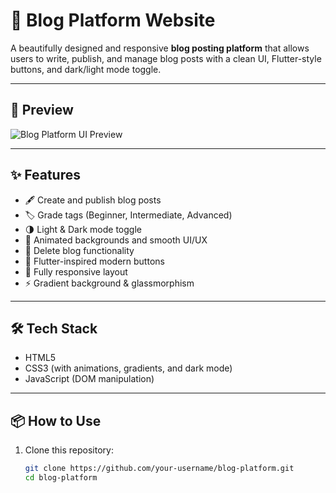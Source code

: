 # 📝 Blog Platform Website

A beautifully designed and responsive **blog posting platform** that allows users to write, publish, and manage blog posts with a clean UI, Flutter-style buttons, and dark/light mode toggle.

---

## 🚀 Preview

![Blog Platform UI Preview](screenshot.png) <!-- Add your image or GitHub Pages link here -->

---

## ✨ Features

- 🖋️ Create and publish blog posts
- 🏷️ Grade tags (Beginner, Intermediate, Advanced)
- 🌗 Light & Dark mode toggle
- 💫 Animated backgrounds and smooth UI/UX
- 🧼 Delete blog functionality
- 🎨 Flutter-inspired modern buttons
- 🔁 Fully responsive layout
- ⚡ Gradient background & glassmorphism

---

## 🛠️ Tech Stack

- HTML5  
- CSS3 (with animations, gradients, and dark mode)  
- JavaScript (DOM manipulation)

---

## 📦 How to Use

1. Clone this repository:
   ```bash
   git clone https://github.com/your-username/blog-platform.git
   cd blog-platform
